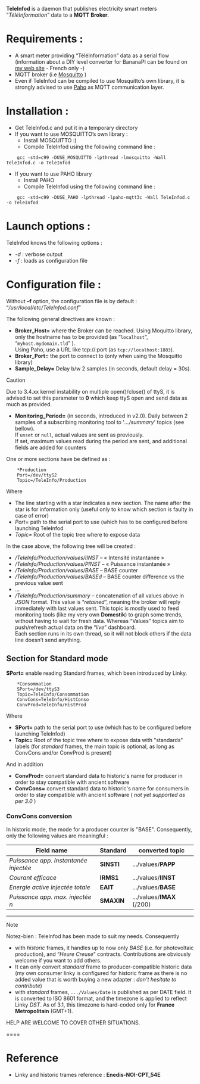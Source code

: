 **TeleInfod** is a daemon that publishes electricity smart meters “*TéléInformation*” data to a **MQTT Broker**.

# Requirements :
* A smart meter providing “TéléInformation” data as a serial flow (information about a DIY level converter for BananaPI can be found on [my web site](http://destroyedlolo.info/BananaPI/TeleInformation/) - French only -)
* MQTT broker (i.e [Mosquitto](http://mosquitto.org/) )
* Even if TeleInfod can be compiled to use Mosquitto’s own library, it is strongly advised to use [Paho](http://eclipse.org/paho/) as MQTT communication layer.

# Installation :
* Get TeleInfod.c and put it in a temporary directory
* If you want to use MOSQUITTO’s own library :
	* Install MOSQUITTO :)
	* Compile TeleInfod using the following command line :
```
    gcc -std=c99 -DUSE_MOSQUITTO -lpthread -lmosquitto -Wall TeleInfod.c -o TeleInfod
```
* If you want to use  PAHO library
	* Install PAHO
	* Compile TeleInfod using the following command line :
```
    gcc -std=c99 -DUSE_PAHO -lpthread -lpaho-mqtt3c -Wall TeleInfod.c -o TeleInfod
```

# Launch options :
TeleInfod knows the following options :
* *-d* : verbose output
* *-f<file>* : loads <file> as configuration file

# Configuration file :

Without **–f** option, the configuration file is by default : “*/usr/local/etc/TeleInfod.conf*”

The following general directives are known :
* **Broker_Host=** where the Broker can be reached.
Using Moquitto library, only the hostname has to be provided (as “`localhost`”, “`myhost.mydomain.tld`” ).<br>
Using Paho, use a URL like tcp://<hostname>:port (as `tcp://localhost:1883`).
* **Broker_Port=** the port to connect to (only when using the Mosquitto library)
* **Sample_Delay=** Delay b/w 2 samples (in seconds, default delay = 30s).
> [!CAUTION]
> Due to 3.4.xx kernel instability on multiple open()/close() of ttyS, it is advised to set this parameter to **0** which keep ttyS open and send data as much as provided.
* **Monitoring_Period=** (in seconds, introduced in v2.0). Daily between 2 samples of a subscribing monitoring tool to '*.../summary*' topics (see bellow).<br>
If `unset` or `null`, actual values are sent as previously.<br>
If set, maximum values read during the period are sent, and additional fields are added for counters

One or more sections have be defined as :

```
    *Production
    Port=/dev/ttyS2
    Topic=/TeleInfo/Production
```

Where
* The line starting with a star indicates a new section. The name after the star is for information only (useful only to know which section is faulty in case of error)
* *Port=* path to the serial port to use (which has to be configured before launching TeleInfod
* *Topic=* Root of the topic tree where to expose data

In the case above, the following tree will be created :
* */TeleInfo/Production/values/IINST* – « Intensité instantanée »
* */TeleInfo/Production/values/PINST* – « Puissance instantanée »
* */TeleInfo/Production/values/BASE* – BASE counter
* */TeleInfo/Production/values/BASEd* – BASE counter difference vs the previous value sent
* …
* */TeleInfo/Production/summary* – concatenation of all values above in *JSON* format. This value is “*retained*”, meaning the broker will reply immediately with last values sent. This topic is mostly used to feed monitoring tools (like my very own **Domestik**) to graph some trends, without having to wait for fresh data. Whereas “Values” topics aim to push/refresh actual data on the “*live*” dashboard.<br>
Each section runs in its own thread, so it will not block others if the data line doesn’t send anything.

## Section for Standard mode

**SPort=** enable reading Standard frames, which been introduced by Linky.

```
    *Consommation
    SPort=/dev/ttyS3
    Topic=TeleInfo/Consommation
    ConvCons=TeleInfo/HistConso
    ConvProd=TeleInfo/HistProd
```

Where
* **SPort=** path to the serial port to use (which has to be configured before launching TeleInfod)
* **Topic=** Root of the topic tree where to expose data with "standards" labels
(for *standard* frames, the main topic is optional, as long as ConvCons and/or ConvProd is present)

And in addition 

* **ConvProd=** convert standard data to historic's name for producer in order to stay compatible with ancient software
* **ConvCons=** convert standard data to historic's name for consumers in order to stay compatible with ancient software ( *not yet supported as per 3.0* )

### ConvCons conversion

In historic mode, the mode for a producer counter is "BASE".
Consequently, only the following values are meaningful :

Field name | Standard | converted topic
-----------|----------|-----
*Puissance app. Instantanée injectée* | **SINSTI** | .../values/**PAPP**
*Courant efficace* | **IRMS1** | .../values/**IINST**
*Energie active injectée totale* | **EAIT** | .../values/**BASE**
*Puissance app. max. injectée n* | **SMAXIN** | .../values/**IMAX** (/200)

---

> [!NOTE]  
> Notez-bien : TeleInfod has been made to suit my needs. Consequently 
> - with *historic* frames, it handles up to now only *BASE* (i.e. for photovoltaic production), and “*Heure Creuse*” contracts. Contributions are obviously welcome if you want to add others.
> - It can only convert *standard* frame to producer-compatible historic data (my own consumer linky is configured for historic frame as there is no added value that is worth buying a new adapter : *don't hesitate to contribute*)
> - with *standard* frames, `.../Values/Date` is published as per DATE field. It is converted to ISO 8601 format, and the timezone is applied to reflect Linky *DST*. As of 3.1, this timezone is hard-coded only for **France Metropolitain** (GMT+1).
	
HELP ARE WELCOME TO COVER OTHER SITUATIONS.

====

# Reference

- Linky and historic trames reference : **Enedis-NOI-CPT_54E**
